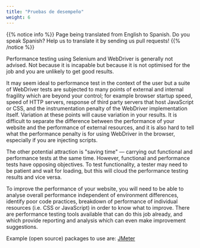 ```yaml
---
title: "Pruebas de desempeño"
weight: 6
---
```


{{% notice info %}}
<i class="fas fa-language"></i> Page being translated from 
English to Spanish. Do you speak Spanish? Help us to translate
it by sending us pull requests!
{{% /notice %}}

Performance testing using Selenium and WebDriver
is generally not advised.
Not because it is incapable
but because it is not optimised for the job
and you are unlikely to get good results.

It may seem ideal to performance test
in the context of the user but a suite of WebDriver tests
are subjected to many points of external and internal fragility
which are beyond your control;
for example browser startup speed,
speed of HTTP servers,
response of third party servers that host JavaScript or CSS,
and the instrumentation penalty
of the WebDriver implementation itself.
Variation at these points will cause variation in your results.
It is difficult to separate the difference
between the performance of your website
and the performance of external resources,
and it is also hard to tell what the performance penalty is
for using WebDriver in the browser,
especially if you are injecting scripts.

The other potential attraction is "saving time" —
carrying out functional and performance tests at the same time.
However, functional and performance tests have opposing objectives.
To test functionality, a tester may need to be patient
and wait for loading,
but this will cloud the performance testing results and vice versa.

To improve the performance of your website,
you will need to be able to analyse overall performance
independent of environment differences,
identify poor code practices,
breakdown of performance of individual resources
(i.e. CSS or JavaScript)
in order to know what to improve.
There are performance testing tools available
that can do this job already,
and which provide reporting and analysis
which can even make improvement suggestions.

Example (open source) packages to use are: [JMeter](//jmeter.apache.org/)
